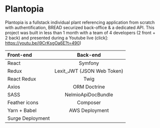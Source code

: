 # Plantopia

Plantopia is a fullstack individual plant referencing application from scratch with authentification, BREAD securized back-office & a dedicated API.
This project was built in less than 1 month with a team of 4 developers (2 front + 2 back) and presented during a Youtube live (click]: https://youtu.be/j9CrKsgOa6E?t=490)

| Front-end  | Back-end          | 
| :--------------- |:---------------:|
| React  | Symfony |
| Redux  | Lexit_JWT (JSON Web Token) |
| React Redux | Twig |
| Axios | ORM Doctrine |
| SASS | NelmioApiDocBundle |
| Feather icons | Composer |
| Yarn + Babel | AWS Deployment |
| Surge Deployment |  |

